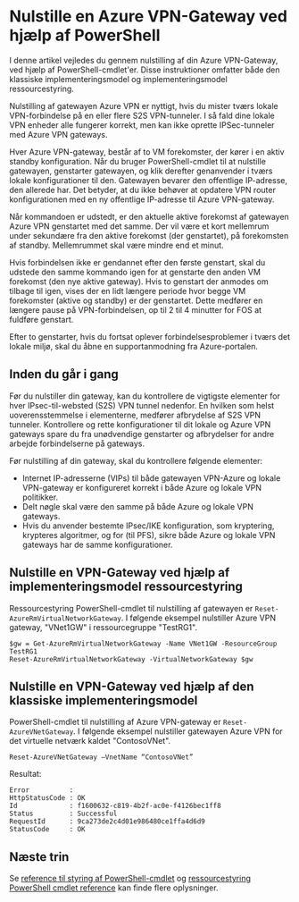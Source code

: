 <properties
   pageTitle="Nulstille en Azure VPN-Gateway | Microsoft Azure"
   description="I denne artikel vejledes du gennem nulstilling af din Azure VPN-Gateway. I artiklen gælder for VPN-gateways i både klassiske og ressourcestyring installation modeller."
   services="vpn-gateway"
   documentationCenter="na"
   authors="cherylmc"
   manager="carmonm"
   editor=""
   tags="azure-resource-manager,azure-service-management"/>

<tags
   ms.service="vpn-gateway"
   ms.devlang="na"
   ms.topic="article"
   ms.tgt_pltfrm="na"
   ms.workload="infrastructure-services"
   ms.date="09/23/2016"
   ms.author="cherylmc"/>

# <a name="reset-an-azure-vpn-gateway-using-powershell"></a>Nulstille en Azure VPN-Gateway ved hjælp af PowerShell


I denne artikel vejledes du gennem nulstilling af din Azure VPN-Gateway, ved hjælp af PowerShell-cmdlet'er. Disse instruktioner omfatter både den klassiske implementeringsmodel og implementeringsmodel ressourcestyring.

Nulstilling af gatewayen Azure VPN er nyttigt, hvis du mister tværs lokale VPN-forbindelse på en eller flere S2S VPN-tunneler. I så fald dine lokale VPN enheder alle fungerer korrekt, men kan ikke oprette IPSec-tunneler med Azure VPN gateways. 

Hver Azure VPN-gateway, består af to VM forekomster, der kører i en aktiv standby konfiguration. Når du bruger PowerShell-cmdlet til at nulstille gatewayen, genstarter gatewayen, og klik derefter genanvender i tværs lokale konfigurationer til den. Gatewayen bevarer den offentlige IP-adresse, den allerede har. Det betyder, at du ikke behøver at opdatere VPN router konfigurationen med en ny offentlige IP-adresse til Azure VPN-gateway.  

Når kommandoen er udstedt, er den aktuelle aktive forekomst af gatewayen Azure VPN genstartet med det samme. Der vil være et kort mellemrum under sekundære fra den aktive forekomst (der genstartet), på forekomsten af standby. Mellemrummet skal være mindre end et minut.

Hvis forbindelsen ikke er gendannet efter den første genstart, skal du udstede den samme kommando igen for at genstarte den anden VM forekomst (den nye aktive gateway). Hvis to genstart der anmodes om tilbage til igen, vises der en lidt længere periode hvor begge VM forekomster (aktive og standby) er der genstartet. Dette medfører en længere pause på VPN-forbindelsen, op til 2 til 4 minutter for FOS at fuldføre genstart.

Efter to genstarter, hvis du fortsat oplever forbindelsesproblemer i tværs det lokale miljø, skal du åbne en supportanmodning fra Azure-portalen.

## <a name="before-you-begin"></a>Inden du går i gang

Før du nulstiller din gateway, kan du kontrollere de vigtigste elementer for hver IPsec-til-websted (S2S) VPN tunnel nedenfor. En hvilken som helst uoverensstemmelse i elementerne, medfører afbrydelse af S2S VPN tunneler. Kontrollere og rette konfigurationer til dit lokale og Azure VPN gateways spare du fra unødvendige genstarter og afbrydelser for andre arbejde forbindelserne på gateways.

Før nulstilling af din gateway, skal du kontrollere følgende elementer:

- Internet IP-adresserne (VIPs) til både gatewayen VPN-Azure og lokale VPN-gateway er konfigureret korrekt i både Azure og lokale VPN politikker.
- Delt nøgle skal være den samme på både Azure og lokale VPN gateways.
- Hvis du anvender bestemte IPsec/IKE konfiguration, som kryptering, krypteres algoritmer, og for (til PFS), sikre både Azure og lokale VPN gateways har de samme konfigurationer.

## <a name="reset-a-vpn-gateway-using-the-resource-management-deployment-model"></a>Nulstille en VPN-Gateway ved hjælp af implementeringsmodel ressourcestyring

Ressourcestyring PowerShell-cmdlet til nulstilling af gatewayen er `Reset-AzureRmVirtualNetworkGateway`. I følgende eksempel nulstiller Azure VPN gateway, "VNet1GW" i ressourcegruppe "TestRG1".

    $gw = Get-AzureRmVirtualNetworkGateway -Name VNet1GW -ResourceGroup TestRG1
    Reset-AzureRmVirtualNetworkGateway -VirtualNetworkGateway $gw

## <a name="reset-a-vpn-gateway-using-the-classic-deployment-model"></a>Nulstille en VPN-Gateway ved hjælp af den klassiske implementeringsmodel

PowerShell-cmdlet til nulstilling af Azure VPN-gateway er `Reset-AzureVNetGateway`. I følgende eksempel nulstiller gatewayen Azure VPN for det virtuelle netværk kaldet "ContosoVNet".
 
    Reset-AzureVNetGateway –VnetName “ContosoVNet” 

Resultat:

    Error          :
    HttpStatusCode : OK
    Id             : f1600632-c819-4b2f-ac0e-f4126bec1ff8
    Status         : Successful
    RequestId      : 9ca273de2c4d01e986480ce1ffa4d6d9
    StatusCode     : OK


## <a name="next-steps"></a>Næste trin
    
Se [reference til styring af PowerShell-cmdlet](https://msdn.microsoft.com/library/azure/mt617104.aspx) og [ressourcestyring PowerShell cmdlet reference](http://go.microsoft.com/fwlink/?LinkId=828732) kan finde flere oplysninger.







